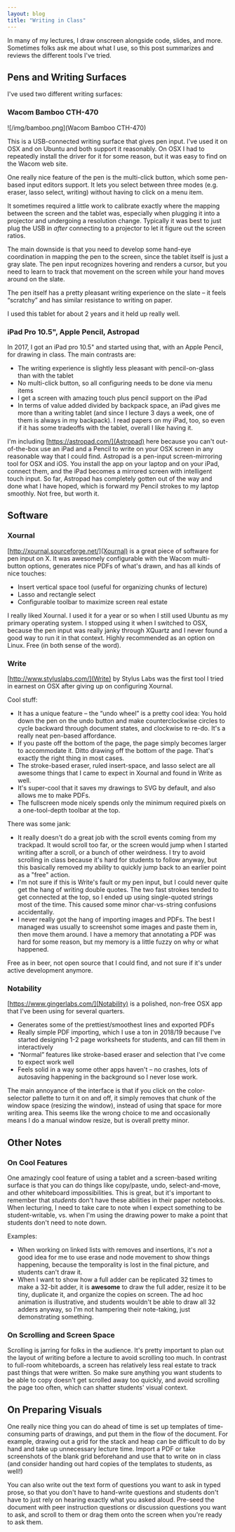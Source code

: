 ```yaml
---
layout: blog
title: "Writing in Class"
---
```


In many of my lectures, I draw onscreen alongside code, slides, and more.
Sometimes folks ask me about what I use, so this post summarizes and reviews
the different tools I've tried.

## Pens and Writing Surfaces

I've used two different writing surfaces:

### Wacom Bamboo CTH-470

![/img/bamboo.png](Wacom Bamboo CTH-470)

This is a USB-connected writing surface that gives pen input. I've used it on
OSX and on Ubuntu and both support it reasonably. On OSX I had to repeatedly
install the driver for it for some reason, but it was easy to find on the Wacom
web site.

One really nice feature of the pen is the multi-click button, which some
pen-based input editors support. It lets you select between three modes (e.g.
eraser, lasso select, writing) without having to click on a menu item.

It sometimes required a little work to calibrate exactly where the mapping
between the screen and the tablet was, especially when plugging it into a
projector and undergoing a resolution change. Typically it was best to just
plug the USB in _after_ connecting to a projector to let it figure out the
screen ratios.

The main downside is that you need to develop some hand-eye coordination in
mapping the pen to the screen, since the tablet itself is just a gray slate.
The pen input recognizes hovering and renders a cursor, but you need to learn
to track that movement on the screen while your hand moves around on the slate.

The pen itself has a pretty pleasant writing experience on the slate – it feels
“scratchy” and has similar resistance to writing on paper.

I used this tablet for about 2 years and it held up really well.

### iPad Pro 10.5", Apple Pencil, Astropad

In 2017, I got an iPad pro 10.5" and started using that, with an Apple Pencil,
for drawing in class. The main contrasts are:

- The writing experience is slightly less pleasant with pencil-on-glass than
  with the tablet
- No multi-click button, so all configuring needs to be done via menu items
- I get a screen with amazing touch plus pencil support on the iPad
- In terms of value added divided by backpack space, an iPad gives me more than
  a writing tablet (and since I lecture 3 days a week, one of them is always in
  my backpack). I read papers on my iPad, too, so even if it has some tradeoffs
  with the tablet, overall I like having it.

I'm including [https://astropad.com/](Astropad) here because you can't
out-of-the-box use an iPad and a Pencil to write on your OSX screen in any
reasonable way that I could find. Astropad is a pen-input screen-mirroring tool
for OSX and iOS.  You install the app on your laptop and on your iPad, connect
them, and the iPad becomes a mirrored screen with intelligent touch input. So
far, Astropad has completely gotten out of the way and done what I have hoped,
which is forward my Pencil strokes to my laptop smoothly. Not free, but worth
it.

## Software
 
### Xournal

[http://xournal.sourceforge.net/](Xournal) is a great piece of software for pen
input on X. It was awesomely configurable with the Wacom multi-button options,
generates nice PDFs of what's drawn, and has all kinds of nice touches:

- Insert vertical space tool (useful for organizing chunks of lecture)
- Lasso and rectangle select
- Configurable toolbar to maximize screen real estate

I really liked Xournal. I used it for a year or so when I still used Ubuntu as
my primary operating system. I stopped using it when I switched to OSX, because
the pen input was really janky through XQuartz and I never found a good way to
run it in that context. Highly recommended as an option on Linux. Free (in both
sense of the word).

### Write

[http://www.styluslabs.com/](Write) by Stylus Labs was the first tool I tried
in earnest on OSX after giving up on configuring Xournal.

Cool stuff:

- It has a unique feature – the “undo wheel” is a pretty cool idea: You hold
  down the pen on the undo button and make counterclockwise circles to cycle
  backward through document states, and clockwise to re-do.  It's a really neat
  pen-based affordance.
- If you paste off the bottom of the page, the page simply becomes larger to
  accommodate it.  Ditto drawing off the bottom of the page.  That's exactly
  the right thing in most cases.
- The stroke-based eraser, ruled insert-space, and lasso select are all awesome
  things that I came to expect in Xournal and found in Write as well.
- It's super-cool that it saves my drawings to SVG by default, and also allows
  me to make PDFs.
- The fullscreen mode nicely spends only the minimum required pixels on a
  one-tool-depth toolbar at the top.

There was some jank:

- It really doesn't do a great job with the scroll events coming from my
  trackpad.  It would scroll too far, or the screen would jump when I started
  writing after a scroll, or a bunch of other weirdness.  I try to avoid
  scrolling in class because it's hard for students to follow anyway, but this
  basically removed my ability to quickly jump back to an earlier point as a
  "free" action.
- I'm not sure if this is Write's fault or my pen input, but I could never
  quite get the hang of writing double quotes.  The two fast strokes tended to
  get connected at the top, so I ended up using single-quoted strings most of
  the time.  This caused some minor char-vs-string confusions accidentally.
- I never really got the hang of importing images and PDFs. The best I managed
  was usually to screenshot some images and paste them in, then move them
  around. I have a memory that annotating a PDF was hard for some reason, but
  my memory is a little fuzzy on why or what happened.

Free as in beer, not open source that I could find, and not sure if it's
under active development anymore.

### Notability

[https://www.gingerlabs.com/](Notability) is a polished, non-free OSX app that
I've been using for several quarters.

- Generates some of the prettiest/smoothest lines and exported PDFs
- Really simple PDF importing, which I use a ton in 2018/19 because I've
  started designing 1-2 page worksheets for students, and can fill them in
  interactively
- “Normal” features like stroke-based eraser and selection that I've come to
  expect work well
- Feels solid in a way some other apps haven't – no crashes, lots of autosaving
  happening in the background so I never lose work.

The main annoyance of the interface is that if you click on the color-selector
pallette to turn it on and off, it simply removes that chunk of the window
space (resizing the window), instead of using that space for more writing area.
This seems like the wrong choice to me and occasionally means I do a manual
window resize, but is overall pretty minor.

## Other Notes

### On Cool Features

One amazingly cool feature of using a tablet and a screen-based writing surface
is that you can do things like copy/paste, undo, select-and-move, and other
whiteboard impossibilities. This is great, but it's important to remember that
_students_ don't have these abilities in their paper notebooks. When lecturing,
I need to take care to note when I expect something to be student-writable, vs.
when I'm using the drawing power to make a point that students don't need to
note down.

Examples:

- When working on linked lists with removes and insertions, it's _not_ a good
  idea for me to use erase and node movement to show things happening, because
  the temporality is lost in the final picture, and students can't draw it.
- When I want to show how a full adder can be replicated 32 times to make a
  32-bit adder, it is **awesome** to draw the full adder, resize it to be tiny,
  duplicate it, and organize the copies on screen. The ad hoc animation is
  illustrative, and students wouldn't be able to draw all 32 adders anyway, so
  I'm not hampering their note-taking, just demonstrating something.

### On Scrolling and Screen Space

Scrolling is jarring for folks in the audience. It's pretty important to plan
out the layout of writing before a lecture to avoid scrolling too much. In
contrast to full-room whiteboards, a screen has relatively less real estate to
track past things that were written. So make sure anything you want students to
be able to copy doesn't get scrolled away too quickly, and avoid scrolling the
page too often, which can shatter students' visual context.

## On Preparing Visuals

One really nice thing you can do ahead of time is set up templates of
time-consuming parts of drawings, and put them in the flow of the document. For
example, drawing out a grid for the stack and heap can be difficult to do by
hand and take up unnecessary lecture time. Import a PDF or take screenshots of
the blank grid beforehand and use that to write on in class (and consider
handing out hard copies of the templates to students, as well!)

You can also write out the text form of questions you want to ask in typed
prose, so that you don't have to hand-write questions and students don't have
to just rely on hearing exactly what you asked aloud. Pre-seed the document
with peer instruction questions or discussion questions you want to ask, and
scroll to them or drag them onto the screen when you're ready to ask them.


